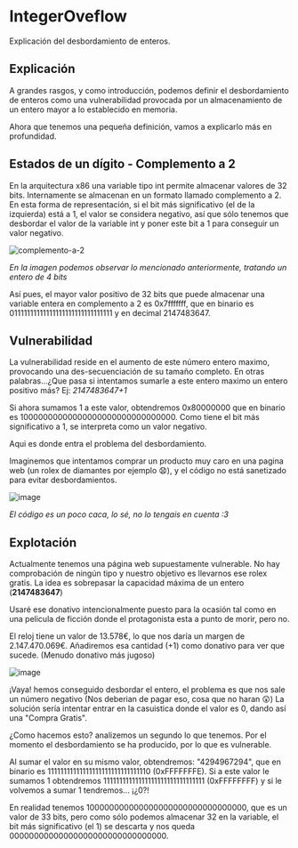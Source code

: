 # IntegerOveflow
Explicación del desbordamiento de enteros.

## Explicación

A grandes rasgos, y como introducción, podemos definir el desbordamiento de enteros como una vulnerabilidad provocada por un almacenamiento de un entero mayor a lo establecido en memoria.

Ahora que tenemos una pequeña definición, vamos a explicarlo más en profundidad.

## Estados de un dígito - Complemento a 2

En la arquitectura x86 una variable tipo int permite almacenar valores de 32 bits. Internamente se almacenan en un formato llamado complemento a 2. En esta forma de representación, si el bit más significativo (el de la izquierda) está a 1, el valor se considera negativo, así que sólo tenemos que desbordar el valor de la variable int y poner este bit a 1 para conseguir un valor negativo.

![complemento-a-2](https://user-images.githubusercontent.com/87484792/192157249-370fe2bf-5131-4569-9fc9-0df0d9403805.png)

*En la imagen podemos observar lo mencionado anteriormente, tratando un entero de 4 bits*


Así pues, el mayor valor positivo de 32 bits que puede almacenar una variable entera en complemento a 2 es 0x7fffffff, que en binario es 01111111111111111111111111111111 y en decimal 2147483647.


## Vulnerabilidad

La vulnerabilidad reside en el aumento de este número entero maximo, provocando una des-secuenciación de su tamaño completo.
En otras palabras...¿Que pasa si intentamos sumarle a este entero maximo un entero positivo más?  Ej: *2147483647+1*

Si ahora sumamos 1 a este valor, obtendremos 0x80000000 que en binario es 10000000000000000000000000000000. Como tiene el bit más significativo a 1, se interpreta como un valor negativo.

Aqui es donde entra el problema del desbordamiento. 

Imaginemos que intentamos comprar un producto muy caro en una pagina web (un rolex de diamantes por ejemplo 😧), y el código no está sanetizado para evitar desbordamientos.

![image](https://user-images.githubusercontent.com/87484792/192158589-150cab70-6191-4b13-bc66-bb200b02a151.png)

*El código es un poco caca, lo sé, no lo tengais en cuenta :3*

## Explotación

Actualmente tenemos una página web supuestamente vulnerable. No hay comprobación de ningún tipo y nuestro objetivo es llevarnos ese rolex gratis.
La idea es sobrepasar la capacidad máxima de un entero (**2147483647**)

Usaré ese donativo intencionalmente puesto para la ocasión tal como en una pelicula de ficción donde el protagonista esta a punto de morir, pero no.

El reloj tiene un valor de 13.578€, lo que nos daría un margen de 2.147.470.069€. Añadiremos esa cantidad (+1) como donativo para ver que sucede.  (Menudo donativo más jugoso)

![image](https://user-images.githubusercontent.com/87484792/192158811-c1cce0ae-83ad-4b51-8708-ebe551c002df.png)

¡Vaya! hemos conseguido desbordar el entero, el problema es que nos sale un número negativo (Nos deberian de pagar eso, cosa que no haran 😲)
La solución sería intentar entrar en la casuistica donde el valor es 0, dando así una "Compra Gratis". 

¿Como hacemos esto? analizemos un segundo lo que tenemos.
Por el momento el desbordamiento se ha producido, por lo que es vulnerable. 

Al sumar el valor en su mismo valor, obtendremos: "4294967294", que en binario es 11111111111111111111111111111110 (0xFFFFFFFE). Si a este valor le sumamos 1 obtendremos 11111111111111111111111111111111 (0xFFFFFFFF) y si le volvemos a sumar 1 tendremos... ¡¿0?!

En realidad tenemos 100000000000000000000000000000000, que es un valor de 33 bits, pero como sólo podemos almacenar 32 en la variable, el bit más significativo (el 1) se descarta y nos queda 00000000000000000000000000000000. 


